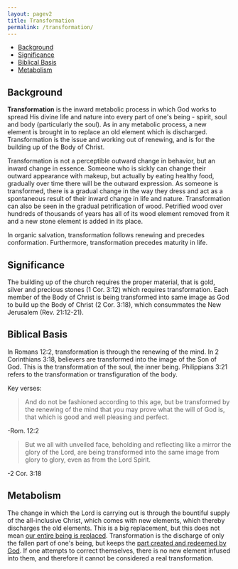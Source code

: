 ```yaml
---
layout: pagev2
title: Transformation
permalink: /transformation/
---
```

- [Background](#background)
- [Significance](#significance)
- [Biblical Basis](#biblical-basis)
- [Metabolism](#metabolism)

## Background

**Transformation** is the inward metabolic process in which God works to spread His divine life and nature into every part of one's being - spirit, soul and body (particularly the soul). As in any metabolic process, a new element is brought in to replace an old element which is discharged. Transformation is the issue and working out of renewing, and is for the building up of the Body of Christ.

Transformation is not a perceptible outward change in behavior, but an inward change in essence. Someone who is sickly can change their outward appearance with makeup, but actually by eating healthy food, gradually over time there will be the outward expression. As someone is transformed, there is a gradual change in the way they dress and act as a spontaneous result of their inward change in life and nature. Transformation can also be seen in the gradual petrification of wood. Petrified wood over hundreds of thousands of years has all of its wood element removed from it and a new stone element is added in its place.

In organic salvation, transformation follows renewing and precedes conformation. Furthermore, transformation precedes maturity in life.

## Significance

The building up of the church requires the proper material, that is gold, silver and precious stones (1 Cor. 3:12) which requires transformation. Each member of the Body of Christ is being transformed into same image as God to build up the Body of Christ (2 Cor. 3:18), which consummates the New Jerusalem (Rev. 21:12-21).

## Biblical Basis

In Romans 12:2, transformation is through the renewing of the mind. In 2 Corinthians 3:18, believers are transformed into the image of the Son of God. This is the transformation of the soul, the inner being. Philippians 3:21 refers to the transformation or transfiguration of the body. 

Key verses:

>And do not be fashioned according to this age, but be transformed by the renewing of the mind that you may prove what the will of God is, that which is good and well pleasing and perfect.

\-Rom. 12:2

>But we all with unveiled face, beholding and reflecting like a mirror the glory of the Lord, are being transformed into the same image from glory to glory, even as from the Lord Spirit.

\-2 Cor. 3:18 

## Metabolism

The change in which the Lord is carrying out is through the bountiful supply of the all-inclusive Christ, which comes with new elements, which thereby discharges the old elements. This is a big replacement, but this does not mean [our entire being is replaced](../exchanged_life). Transformation is the discharge of only the fallen part of one's being, but keeps the [part created and redeemed by God](../tripartite#created-life). If one attempts to correct themselves, there is no new element infused into them, and therefore it cannot be considered a real transformation.